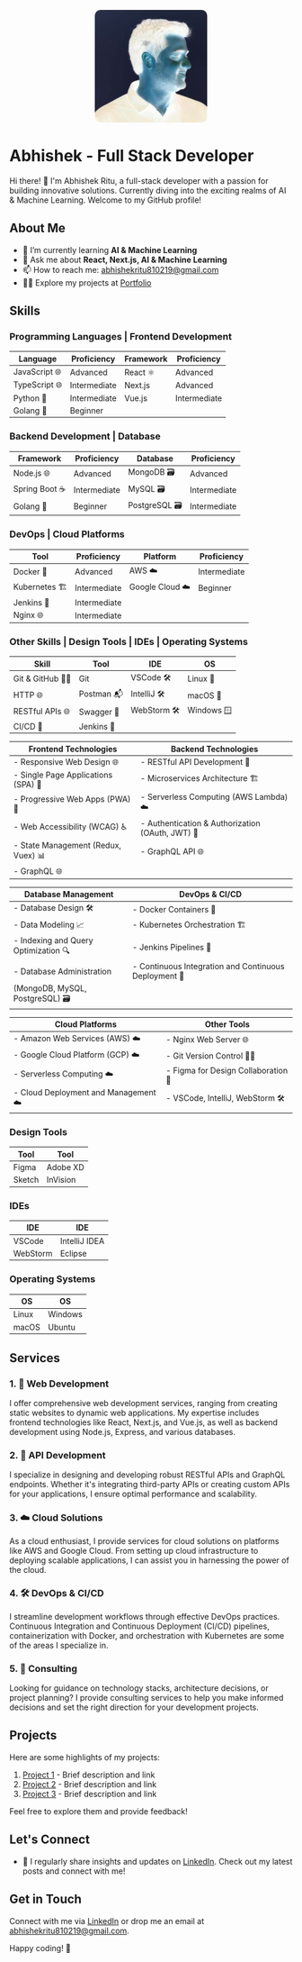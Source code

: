 <!-- Centered Image at the Top -->
<p align="center">
  <img src="abhishek.jpeg" alt="Abhishek Ritu" width="200" style="border-radius: 10px; filter: invert(100%);"/>
</p>

# Abhishek  - Full Stack Developer

Hi there! 👋 I'm Abhishek Ritu, a full-stack developer with a passion for building innovative solutions. Currently diving into the exciting realms of AI & Machine Learning. Welcome to my GitHub profile!

## About Me

- 🌱 I’m currently learning **AI & Machine Learning**
- 💬 Ask me about **React, Next.js, AI & Machine Learning**
- 📫 How to reach me: [abhishekritu810219@gmail.com](mailto:abhishekritu810219@gmail.com)
- 👨‍💻 Explore my projects at [Portfolio](https://portfolio-taupe-nu-43.vercel.app/)

## Skills

### Programming Languages | Frontend Development

| Language   | Proficiency   | Framework  | Proficiency   |
|------------|---------------|------------|---------------|
| JavaScript 🌐 | Advanced      | React ⚛️     | Advanced      |
| TypeScript 🌐 | Intermediate  | Next.js      | Advanced      |
| Python 🐍    | Intermediate  | Vue.js       | Intermediate  |
| Golang 🐹    | Beginner      |            |               |

### Backend Development | Database

| Framework     | Proficiency   | Database      | Proficiency   |
|---------------|---------------|---------------|---------------|
| Node.js 🌐    | Advanced      | MongoDB 🗃️    | Advanced      |
| Spring Boot ☕ | Intermediate  | MySQL 🗃️      | Intermediate  |
| Golang 🐹     | Beginner      | PostgreSQL 🗃️ | Intermediate  |

### DevOps | Cloud Platforms

| Tool          | Proficiency   | Platform      | Proficiency   |
|---------------|---------------|---------------|---------------|
| Docker 🐳     | Advanced      | AWS ☁️        | Intermediate  |
| Kubernetes 🏗️ | Intermediate  | Google Cloud ☁️ | Beginner      |
| Jenkins 🚀    | Intermediate  |               |               |
| Nginx 🌐      | Intermediate  |               |               |

### Other Skills | Design Tools | IDEs | Operating Systems

| Skill         | Tool         | IDE          | OS           |
|---------------|--------------|--------------|--------------|
| Git & GitHub 🧑‍💻 | Git          | VSCode 🛠️     | Linux 🐧      |
| HTTP 🌐       | Postman 📬    | IntelliJ 🛠️   | macOS        |
| RESTful APIs 🌐| Swagger 📘    | WebStorm 🛠️  | Windows 🪟     |
| CI/CD 🔄       | Jenkins 🚀    |               |               |




| **Frontend Technologies**                | **Backend Technologies**                    |
|-----------------------------------------|--------------------------------------------|
| - Responsive Web Design 🌐              | - RESTful API Development 🚀               |
| - Single Page Applications (SPA) 📄     | - Microservices Architecture 🏗️          |
| - Progressive Web Apps (PWA) 🔄          | - Serverless Computing (AWS Lambda) ☁️    |
| - Web Accessibility (WCAG) ♿            | - Authentication & Authorization (OAuth, JWT) 🔐|
| - State Management (Redux, Vuex) 📊     | - GraphQL API 🌐                            |
| - GraphQL 🌐                            |                                            |

| **Database Management**                  | **DevOps & CI/CD**                          |
|-----------------------------------------|--------------------------------------------|
| - Database Design 🛠️                    | - Docker Containers 🐳                    |
| - Data Modeling 📈                      | - Kubernetes Orchestration 🏗️            |
| - Indexing and Query Optimization 🔍     | - Jenkins Pipelines 🚀                    |
| - Database Administration                | - Continuous Integration and Continuous Deployment 🔄|
|   (MongoDB, MySQL, PostgreSQL) 🗃️       |                                            |

| **Cloud Platforms**                      | **Other Tools**                            |
|-----------------------------------------|--------------------------------------------|
| - Amazon Web Services (AWS) ☁️          | - Nginx Web Server 🌐                    |
| - Google Cloud Platform (GCP) ☁️        | - Git Version Control 🧑‍💻                 |
| - Serverless Computing ☁️               | - Figma for Design Collaboration 🎨       |
| - Cloud Deployment and Management ☁️    | - VSCode, IntelliJ, WebStorm 🛠️         |



### Design Tools

| Tool         | Tool         |
|--------------|--------------|
| Figma        | Adobe XD      |
| Sketch       | InVision      |

### IDEs

| IDE          | IDE          |
|--------------|--------------|
| VSCode       | IntelliJ IDEA |
| WebStorm     | Eclipse       |

### Operating Systems

| OS           | OS           |
|--------------|--------------|
| Linux        | Windows      |
| macOS        | Ubuntu       |

## Services

### 1. 🚀 Web Development

I offer comprehensive web development services, ranging from creating static websites to dynamic web applications. My expertise includes frontend technologies like React, Next.js, and Vue.js, as well as backend development using Node.js, Express, and various databases.

### 2. 🔗 API Development

I specialize in designing and developing robust RESTful APIs and GraphQL endpoints. Whether it's integrating third-party APIs or creating custom APIs for your applications, I ensure optimal performance and scalability.

### 3. ☁️ Cloud Solutions

As a cloud enthusiast, I provide services for cloud solutions on platforms like AWS and Google Cloud. From setting up cloud infrastructure to deploying scalable applications, I can assist you in harnessing the power of the cloud.

### 4. 🛠️ DevOps & CI/CD

I streamline development workflows through effective DevOps practices. Continuous Integration and Continuous Deployment (CI/CD) pipelines, containerization with Docker, and orchestration with Kubernetes are some of the areas I specialize in.

### 5. 🤝 Consulting

Looking for guidance on technology stacks, architecture decisions, or project planning? I provide consulting services to help you make informed decisions and set the right direction for your development projects.

## Projects

Here are some highlights of my projects:

1. [Project 1](#) - Brief description and link
2. [Project 2](#) - Brief description and link
3. [Project 3](#) - Brief description and link

Feel free to explore them and provide feedback!

## Let's Connect

- 📝 I regularly share insights and updates on [LinkedIn](https://www.linkedin.com/in/abhishekritu810/recent-activity/all/). Check out my latest posts and connect with me!

## Get in Touch

Connect with me via [LinkedIn](https://www.linkedin.com/in/abhishekritu810/) or drop me an email at [abhishekritu810219@gmail.com](mailto:abhishekritu810219@gmail.com).

Happy coding! 🚀
